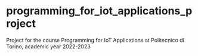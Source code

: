 # programming_for_iot_applications_project
Project for the course Programming for IoT Applications at Politecnico di Torino, academic year 2022-2023
